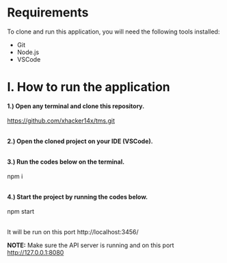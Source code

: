 # Requirements
To clone and run this application, you will need the following tools installed:
- Git
- Node.js
- VSCode
  
# I. How to run the application
<b>1.) Open any terminal and clone this repository.</b><br /><br />
https://github.com/xhacker14x/tms.git <br /><br />

<b>2.) Open the cloned project on your IDE (VSCode).</b> <br /><br />

<b>3.) Run the codes below on the terminal.</b> <br /><br />
npm i<br /><br />

<b>4.) Start the project by running the codes below. </b><br /><br />
npm start <br /><br />

It will be run on this port http://localhost:3456/

<b>NOTE:</b> Make sure the API server is running and on this port http://127.0.0.1:8080
